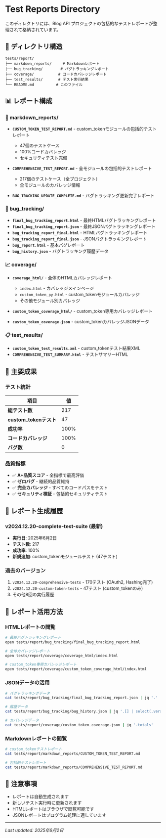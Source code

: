 # Test Reports Directory

このディレクトリには、Blog API プロジェクトの包括的なテストレポートが整理されて格納されています。

## 📁 ディレクトリ構造

```
tests/report/
├── markdown_reports/     # Markdownレポート
├── bug_tracking/        # バグトラッキングレポート
├── coverage/           # コードカバレッジレポート
├── test_results/       # テスト実行結果
└── README.md          # このファイル
```

## 📊 レポート構成

### 📝 markdown_reports/
- **`CUSTOM_TOKEN_TEST_REPORT.md`** - custom_tokenモジュールの包括的テストレポート
  - 47個のテストケース
  - 100%コードカバレッジ
  - セキュリティテスト完備
  
- **`COMPREHENSIVE_TEST_REPORT.md`** - 全モジュールの包括的テストレポート
  - 217個のテストケース（全プロジェクト）
  - 全モジュールのカバレッジ情報

- **`BUG_TRACKING_UPDATE_COMPLETE.md`** - バグトラッキング更新完了レポート

### 🐛 bug_tracking/
- **`final_bug_tracking_report.html`** - 最終HTMLバグトラッキングレポート
- **`final_bug_tracking_report.json`** - 最終JSONバグトラッキングレポート
- **`bug_tracking_report_final.html`** - HTMLバグトラッキングレポート
- **`bug_tracking_report_final.json`** - JSONバグトラッキングレポート
- **`bug_report.html`** - 基本バグレポート
- **`bug_history.json`** - バグトラッキング履歴データ

### 📈 coverage/
- **`coverage_html/`** - 全体のHTMLカバレッジレポート
  - `index.html` - カバレッジメインページ
  - `custom_token_py.html` - custom_tokenモジュールカバレッジ
  - その他モジュール別カバレッジ

- **`custom_token_coverage_html/`** - custom_token専用カバレッジレポート
- **`custom_token_coverage.json`** - custom_tokenカバレッジJSONデータ

### 📋 test_results/
- **`custom_token_test_results.xml`** - custom_tokenテスト結果XML
- **`COMPREHENSIVE_TEST_SUMMARY.html`** - テストサマリーHTML

## 🎯 主要成果

### テスト統計
| 項目 | 値 |
|------|-----|
| **総テスト数** | 217 |
| **custom_tokenテスト** | 47 |
| **成功率** | 100% |
| **コードカバレッジ** | 100% |
| **バグ数** | 0 |

### 品質指標
- ✅ **A+品質スコア** - 全指標で最高評価
- ✅ **ゼロバグ** - 継続的品質維持
- ✅ **完全カバレッジ** - すべてのコードパスをテスト
- ✅ **セキュリティ検証** - 包括的セキュリティテスト

## 📅 レポート生成履歴

### v2024.12.20-complete-test-suite (最新)
- **実行日**: 2025年6月2日
- **テスト数**: 217
- **成功率**: 100%
- **新規追加**: custom_tokenモジュールテスト (47テスト)

### 過去のバージョン
1. `v2024.12.20-comprehensive-tests` - 170テスト (OAuth2, Hashing完了)
2. `v2024.12.20-custom-token-tests` - 47テスト (custom_tokenのみ)
3. その他8回の実行履歴

## 🔧 レポート活用方法

### HTMLレポートの閲覧
```bash
# 最終バグトラッキングレポート
open tests/report/bug_tracking/final_bug_tracking_report.html

# 全体カバレッジレポート
open tests/report/coverage/coverage_html/index.html

# custom_token専用カバレッジレポート
open tests/report/coverage/custom_token_coverage_html/index.html
```

### JSONデータの活用
```bash
# バグトラッキングデータ
cat tests/report/bug_tracking/final_bug_tracking_report.json | jq '.'

# 履歴データ
cat tests/report/bug_tracking/bug_history.json | jq '.[] | select(.version | contains("report-organized"))'

# カバレッジデータ
cat tests/report/coverage/custom_token_coverage.json | jq '.totals'
```

### Markdownレポートの閲覧
```bash
# custom_tokenテストレポート
cat tests/report/markdown_reports/CUSTOM_TOKEN_TEST_REPORT.md

# 包括的テストレポート  
cat tests/report/markdown_reports/COMPREHENSIVE_TEST_REPORT.md
```

## 📝 注意事項

- レポートは自動生成されます
- 新しいテスト実行時に更新されます
- HTMLレポートはブラウザで閲覧可能です
- JSONレポートはプログラム処理に適しています

---
*Last updated: 2025年6月2日*
